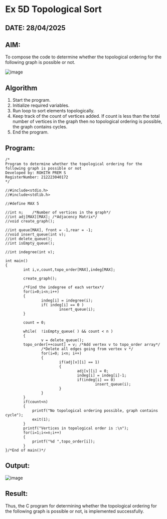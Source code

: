 # Ex 5D Topological Sort
## DATE: 28/04/2025
## AIM:
To compose the code to determine whether the topological ordering for the following graph is possible or not.

![image](https://github.com/user-attachments/assets/c74a7111-9b59-475c-aad4-9baf23d50ec0)


## Algorithm
1. Start the program.
2. Initialize required variables.
3. Run loop to sort elements topologically.
4. Keep track of the count of vertices added. If count is less than the total number of vertices in the graph then no topological ordering is possible, the graph contains cycles.
5. End the program.

## Program:
```
/*
Program to determine whether the topological ordering for the following graph is possible or not
Developed by: ROHITH PREM S
RegisterNumber: 212223040172
*/

//#include<stdio.h>
//#include<stdlib.h>

//#define MAX 5

//int n;    /*Number of vertices in the graph*/
//int adj[MAX][MAX]; /*Adjacency Matrix*/
//void create_graph();

//int queue[MAX], front = -1,rear = -1;
//void insert_queue(int v);
//int delete_queue();
//int isEmpty_queue();

//int indegree(int v);

int main()
{
        int i,v,count,topo_order[MAX],indeg[MAX];

        create_graph();

        /*Find the indegree of each vertex*/
        for(i=0;i<n;i++)
        {
                indeg[i] = indegree(i);
                if( indeg[i] == 0 )
                        insert_queue(i);
        }

        count = 0;

        while(  !isEmpty_queue( ) && count < n )
        {
                v = delete_queue();
        topo_order[++count] = v; /*Add vertex v to topo_order array*/
                /*Delete all edges going from vertex v */
                for(i=0; i<n; i++)
                {
                        if(adj[v][i] == 1)
                        {
                                adj[v][i] = 0;
                                indeg[i] = indeg[i]-1;
                                if(indeg[i] == 0)
                                        insert_queue(i);
                        }
                }
        }
        if(count<n)
        {
            printf("No topological ordering possible, graph contains cycle");
            exit(1);
        }
        printf("Vertices in topological order is :\n");
        for(i=1;i<=n;i++)
        {
            printf("%d ",topo_order[i]);
        }
}/*End of main()*/

```

## Output:

![image](https://github.com/user-attachments/assets/b651e971-7046-4f75-9edf-8c52104b5c67)

## Result:
Thus, the C program for determining whether the topological ordering for the following graph is possible or not, is implemented successfully.
